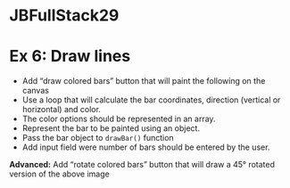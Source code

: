 # JBFullStack29

# Ex 6: Draw lines

- Add “draw colored bars” button that will paint the following on the canvas
- Use a loop that will calculate the bar coordinates, direction (vertical or horizontal) and color. 
- The color options should be represented in an array.
- Represent the bar to be painted using an object.
- Pass the bar object to `drawBar()` function
- Add input field were number of bars should be entered by the user.


**Advanced:** Add “rotate colored bars” button that will draw a 45° rotated version of the above image

